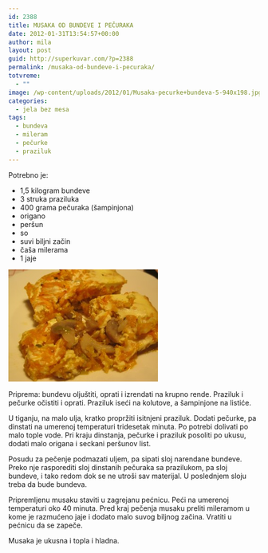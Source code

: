 ```yaml
---
id: 2388
title: MUSAKA OD BUNDEVE I PEČURAKA
date: 2012-01-31T13:54:57+00:00
author: mila
layout: post
guid: http://superkuvar.com/?p=2388
permalink: /musaka-od-bundeve-i-pecuraka/
totvreme:
  - ""
image: /wp-content/uploads/2012/01/Musaka-pecurke+bundeva-5-940x198.jpg
categories:
  - jela bez mesa
tags:
  - bundeva
  - mileram
  - pečurke
  - praziluk
---
```

Potrebno je:

  * 1,5 kilogram bundeve
  * 3 struka praziluka
  * 400 grama pečuraka (šampinjona)
  * origano
  * peršun
  * so
  * suvi biljni začin
  * čaša milerama
  * 1 jaje

<img class="alignnone size-medium wp-image-2389" title="Musaka pecurke+bundeva (5)" src="/wp-content/uploads/2012/01/Musaka-pecurke+bundeva-5-300x225.jpg" alt="" width="300" height="225" /> 

Priprema: bundevu oljuštiti, oprati i izrendati na krupno rende. Praziluk i pečurke očistiti i oprati. Praziluk iseći na kolutove, a šampinjone na listiće.

U tiganju, na malo ulja, kratko propržiti isitnjeni praziluk.  Dodati pečurke, pa dinstati na umerenoj temperaturi tridesetak minuta. Po potrebi dolivati po malo tople vode. Pri kraju dinstanja, pečurke i praziluk posoliti po ukusu, dodati malo origana i seckani peršunov list.

Posudu za pečenje podmazati uljem, pa sipati sloj narendane bundeve. Preko nje rasporediti sloj dinstanih pečuraka sa prazilukom, pa sloj bundeve, i tako redom dok se ne utroši sav materijal. U poslednjem sloju treba da bude bundeva.

Pripremljenu musaku staviti u zagrejanu pećnicu. Peći na umerenoj temperaturi oko 40 minuta. Pred kraj pečenja musaku preliti mileramom u kome je razmućeno jaje i dodato malo suvog biljnog začina. Vratiti u pećnicu da se zapeče.

Musaka je ukusna i topla i hladna.